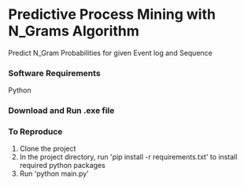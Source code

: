 # Predictive Process Mining with N_Grams Algorithm
Predict N_Gram Probabilities for given Event log and Sequence


### Software Requirements
Python

### Download and Run .exe file

### To Reproduce
1. Clone the project
2. In the project directory, run 'pip install -r requirements.txt' to install required python packages
3. Run 'python main.py'
